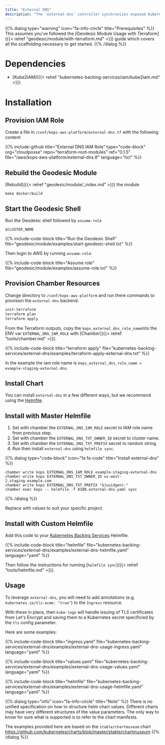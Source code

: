 ```yaml
---
title: "External DNS"
description: "The `external-dns` controller synchronizes exposed Kubernetes `Services` and `Ingresses` with DNS providers like Route53."
---
```


{{% dialog type="warning" icon="fa-info-circle" title="Prerequisites" %}}
This assumes you've followed the [Geodesic Module Usage with Terraform]({{< relref "geodesic/module/with-terraform.md" >}}) guide which covers all the scaffolding necessary to get started.
{{% /dialog %}}

# Dependencies

* [Kube2IAM]({{< relref "kubernetes-backing-services/iam/kube2iam.md" >}})

# Installation

## Provision IAM Role

Create a file in `/conf/kops-aws-platform/external-dns.tf` with the following content

{{% include-github title="External DNS IAM Role" type="code-block" org="cloudposse" repo="terraform-root-modules" ref="0.1.5" file="/aws/kops-aws-platform/external-dns.tf" language="hcl" %}}

## Rebuild the Geodesic Module

[Rebuild]({{< relref "geodesic/module/_index.md" >}}) the module
```shell
make docker/build
```

##  Start the Geodesic Shell

Run the Geodesic shell followed by `assume-role`
```shell
$CLUSTER_NAME
```

{{% include-code-block title="Run the Geodesic Shell" file="geodesic/module/examples/start-geodesic-shell.txt" %}}

Then login to AWS by running `assume-role`:

{{% include-code-block title="Assume role" file="geodesic/module/examples/assume-role.txt" %}}

## Provision Chamber Resources

Change directory to `/conf/kops-aws-platform` and run there commands to provision the `external-dns` backend.
```bash
init-terraform
terraform plan
terraform apply
```

From the Terraform outputs, copy the `kops_external_dns_role_name`into the ENV var `EXTERNAL_DNS_IAM_ROLE` with [Chamber]({{< relref "tools/chamber.md" >}}).

{{% include-code-block title="terraform apply" file="kubernetes-backing-services/external-dns/examples/terraform-apply-external-dns.txt" %}}

In the example the iam role name is `kops_external_dns_role_name = example-staging-external-dns`.

## Install Chart

You can install `external-dns` in a few different ways, but we recommend using the [Helmfile](https://github.com/cloudposse/helmfiles/blob/master/helmfile.d/0100.external-dns.yaml).

## Install with Master Helmfile

1. Set with chamber the `EXTERNAL_DNS_IAM_ROLE` secret to IAM role name from previous step.
2. Set with chamber the `EXTERNAL_DNS_TXT_OWNER_ID` secret to cluster name.
3. Set with chamber the `EXTERNAL_DNS_TXT_PREFIX` secret to random string.
4. Run then install `external-dns` using `helmfile sync`.

{{% dialog type="code-block" icon="fa fa-code" title="Install external-dns" %}}
```
chamber write kops EXTERNAL_DNS_IAM_ROLE example-staging-external-dns
chamber write kops EXTERNAL_DNS_TXT_OWNER_ID us-west-2.staging.example.com
chamber write kops EXTERNAL_DNS_TXT_PREFIX "$(uuidgen)-"
chamber exec kops -- helmfile -f 0100.external-dns.yaml sync
```
{{% /dialog %}}

Replace with values to suit your specific project.

## Install with Custom Helmfile

Add this code to your [Kubernetes Backing Services](/kubernetes-backing-services) Helmfile:

{{% include-code-block  title="helmfile" file="kubernetes-backing-services/external-dns/examples/external-dns-helmfile.yaml" language="yaml" %}}

Then follow the instructions for running [`helmfile sync`]({{< relref "tools/helmfile.md" >}}).

## Usage

To leverage `external-dns`, you will need to add annotations (e.g. `kubernetes.io/tls-acme: "true"`) to the `Ingress` resource.

With these in place, then `kube-lego` will handle issuing of TLS certificates from Let's Encrypt and saving them to a
Kubernetes secret specificied by the `tls` config parameter.

Here are some examples:

{{% include-code-block title="ingress.yaml" file="kubernetes-backing-services/external-dns/examples/external-dns-usage-ingress.yaml" language="yaml" %}}

{{% include-code-block title="values.yaml" file="kubernetes-backing-services/external-dns/examples/external-dns-usage-values.yaml" language="yaml" %}}

{{% include-code-block title="helmfile" file="kubernetes-backing-services/external-dns/examples/external-dns-usage-helmfile.yaml" language="yaml" %}}

{{% dialog type="info" icon="fa-info-circle" title="Note" %}}
There is no unified specification on how to structure helm chart values. Different charts may have very different structures of the value parameters. The only way to know for sure what is supported is to refer to the chart manifests.

The examples provided here are based on the `stable/chartmuseum` chart https://github.com/kubernetes/charts/blob/master/stable/chartmuseum
{{% /dialog %}}
